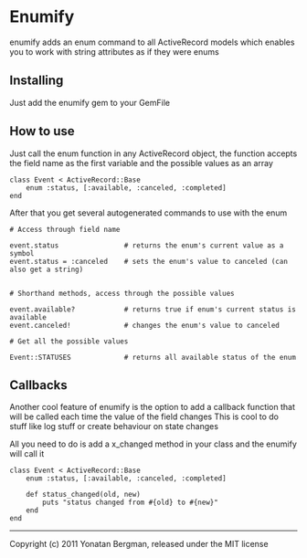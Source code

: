 # Enumify

enumify adds an enum command to all ActiveRecord models which enables you to work with string attributes as if they were enums

## Installing

Just add the enumify gem to your GemFile

## How to use

Just call the enum function in any ActiveRecord object, the function accepts the field name as the first variable and the possible values as an array

    class Event < ActiveRecord::Base
        enum :status, [:available, :canceled, :completed]
    end

After that you get several autogenerated commands to use with the enum

    # Access through field name

    event.status                # returns the enum's current value as a symbol
    event.status = :canceled    # sets the enum's value to canceled (can also get a string)


    # Shorthand methods, access through the possible values

    event.available?            # returns true if enum's current status is available
    event.canceled!             # changes the enum's value to canceled

    # Get all the possible values
    
    Event::STATUSES             # returns all available status of the enum

## Callbacks
Another cool feature of enumify is the option to add a callback function that will be called each time the value of the field changes
This is cool to do stuff like log stuff or create behaviour on state changes

All you need to do is add a x_changed method in your class and the enumify will call it

    class Event < ActiveRecord::Base
        enum :status, [:available, :canceled, :completed]

        def status_changed(old, new)
            puts "status changed from #{old} to #{new}"
        end
    end


---

Copyright (c) 2011 Yonatan Bergman, released under the MIT license